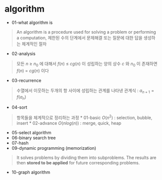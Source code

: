 # algorithm

* 01-what algorithm is
> An algorithm is a procedure used for solving a problem or performing a computation, 제한된 수의 단계에서 문제해결 또는 질문에 대한 답을 생성하는 체계적인 절차
* 02-analysis
> 모든 $n$ $\ge$ $n_0$ 에 대해서 $f(n)$ $\le$ $cg(n)$ 이 성립하는 양의 상수 $c$ 와 $n_0$ 이 존재하면 $f(n)$ = $cg(n)$ 이다
* 03-recurrence
> 수열에서 이웃하는 두개의 항 사이에 성립하는 관계를 나타낸 관계식 : $a_{n+1}=f(a_{n})$
* 04-sort 
> 항목들을 체계적으로 정리하는 과정
	* 01-basic $O(n^2)$ : selection, bubble, insert
	* 02-advance $O(nlog(n))$ : merge, quick, heap

* 05-select algorithm 
* 06-binary search tree
* 07-hash
* 09-dynamic programming (memorization)
> It solves problems by dividing them into subproblems. The results are then **stored to be applied** for future corresponding problems.

* 10-graph algorithm